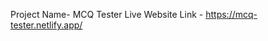 Project Name- MCQ Tester
Live Website Link - https://mcq-tester.netlify.app/

<!-- 
    About my project:
        1. Here I used react route and every route has specific work.
        2. I get data from api and pass it by loader and get it to the desire component by useLoader().
        3. Then using this data I show some value into the website.
        
 -->